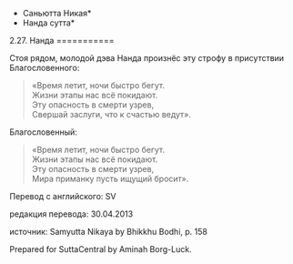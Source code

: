 * Саньютта Никая*
* Нанда сутта*

2\.27\. Нанда
\=\=\=\=\=\=\=\=\=\=\=

Стоя рядом, молодой дэва Нанда произнёс эту строфу в присутствии Благословенного:

> «Время летит, ночи быстро бегут\.  
> Жизни этапы нас всё покидают\.  
> Эту опасность в смерти узрев,  
> Свершай заслуги, что к счастью ведут»\.

Благословенный:

> «Время летит, ночи быстро бегут\.  
> Жизни этапы нас всё покидают\.  
> Эту опасность в смерти узрев,  
> Мира приманку пусть ищущий бросит»\.

Перевод с английского: SV

редакция перевода: 30\.04\.2013

источник: Samyutta Nikaya by Bhikkhu Bodhi, p\. 158

Prepared for SuttaCentral by Aminah Borg\-Luck\.